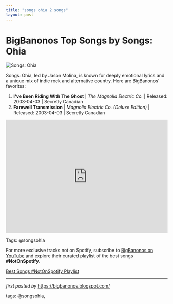 ```yaml
---
title: "songs ohia 2 songs"
layout: post
---
```

<h1>BigBanonos Top Songs by Songs: Ohia</h1>
<img src="https://i.scdn.co/image/fd59608619178160be661f5027c04afc359255b9" alt="Songs: Ohia"> <p>Songs: Ohia, led by Jason Molina, is known for deeply emotional lyrics and a unique mix of indie rock and alternative country. Here are BigBanonos' favorites:</p> <ol> <li><strong>I've Been Riding With The Ghost</strong> | <em>The Magnolia Electric Co.</em> | Released: 2003-04-03 | Secretly Canadian</li> <li><strong>Farewell Transmission</strong> | <em>Magnolia Electric Co. (Deluxe Edition)</em> | Released: 2003-04-03 | Secretly Canadian</li>
</ol> <div> <iframe src="https://open.spotify.com/embed/playlist/77Byl1WCNnwtLKqqb0OwFq?utm_source=generator" width="100%" height="352" frameborder="0" allow="autoplay; clipboard-write; encrypted-media; fullscreen; picture-in-picture" loading="lazy"></iframe>
</div>
<p>Tags: @songsohia</p>


<!--Subscribe and Playlist Links-->
<div>
    <p>For more exclusive tracks not on Spotify, subscribe to <a href="https://www.youtube.com/@BigBanonos" target="_blank">BigBanonos on YouTube</a> and explore their curated playlist of the best songs <strong>#NotOnSpotify</strong>.</p>
    <p><a href="https://www.youtube.com/playlist?list=PLtuNtuTatqI0kFahUCbtbfenC_ET5O_tr" target="_blank">Best Songs #NotOnSpotify Playlist<br /></a></p></div>

<hr />

<p><em>first posted by</em> <a href="https://bigbanonos.blogspot.com/" rel="noopener" target="_new">https://bigbanonos.blogspot.com/</a></p>

<p>tags: @songsohia,</p>

